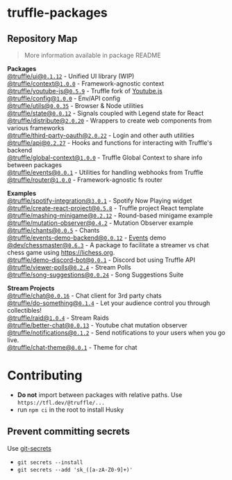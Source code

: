 # truffle-packages

## Repository Map

> More information available in package README

<!-- START PACKAGES -->

**Packages**  
[@truffle/ui@`0.1.12`](./ui) - Unified UI library (WIP)  
[@truffle/context@`1.0.0`](./context) - Framework-agnostic context  
[@truffle/youtube-js@`0.5.9`](./youtube-js) - Truffle fork of [Youtube.js](https://github.com/LuanRT/YouTube.js)  
[@truffle/config@`1.0.0`](./config) - Env/API config  
[@truffle/utils@`0.0.35`](./utils) - Browser & Node utilities  
[@truffle/state@`0.0.12`](./state) - Signals coupled with Legend state for React  
[@truffle/distribute@`2.0.20`](./distribute) - Wrappers to create web components from various frameworks  
[@truffle/third-party-oauth@`2.0.22`](./third-party-oauth) - Login and other auth utilities  
[@truffle/api@`0.2.27`](./api) - Hooks and functions for interacting with Truffle's backend  
[@truffle/global-context@`1.0.0`](./global-context) - Truffle Global Context to share info between packages  
[@truffle/events@`0.0.1`](./events) - Utilities for handling webhooks from Truffle  
[@truffle/router@`1.0.0`](./router) - Framework-agnostic fs router

**Examples**  
[@truffle/spotify-integration@`3.0.1`](./examples/spotify-integration) - Spotify Now Playing widget  
[@truffle/create-react-project@`0.5.8`](./examples/create-react-project) - Truffle project React template  
[@truffle/mashing-minigame@`0.2.12`](./examples/mashing-minigame) - Round-based minigame example  
[@truffle/mutation-observer@`0.4.2`](./examples/mutation-observer) - Mutation Observer example  
[@truffle/chants@`0.0.5`](./examples/chants) - Chants  
[@truffle/events-demo-backend@`0.0.12`](./examples/events-demo-backend) - [Events](../../events) demo  
[@dev/chessmaster@`0.6.3`](./examples/chessmaster) - A package to facilitate a streamer vs chat chess game using https://lichess.org.  
[@truffle/demo-discord-bot@`0.0.1`](./examples/discord-bot-demo) - Discord bot using Truffle API  
[@truffle/viewer-polls@`0.2.4`](./examples/viewer-polls) - Stream Polls  
[@truffle/song-suggestions@`0.0.24`](./examples/song-suggestions) - Song Suggestions Suite

**Stream Projects**  
[@truffle/chat@`0.0.16`](./stream-projects/chat) - Chat client for 3rd party chats  
[@truffle/do-something@`0.1.4`](./stream-projects/do-something) - Let your audience control you through collectibles!  
[@truffle/raid@`1.0.4`](./stream-projects/raid) - Stream Raids  
[@truffle/better-chat@`0.0.13`](./stream-projects/better-chat) - Youtube chat mutation observer  
[@truffle/notifications@`0.1.2`](./stream-projects/notifications) - Send notifications to your users when you go live.  
[@truffle/chat-theme@`0.0.1`](./stream-projects/chat-theme) - Theme for chat

<!-- END PACKAGES -->

# Contributing

- **Do not** import between packages with relative paths. Use
  `https://tfl.dev/@truffle/...`
- run `npm ci` in the root to install Husky

## Prevent committing secrets

Use [git-secrets](https://github.com/awslabs/git-secrets#installing-git-secrets)

- `git secrets --install`
- `git secrets --add 'sk_([a-zA-Z0-9]+)'`
